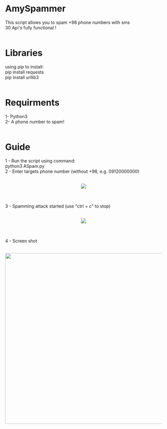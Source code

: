 # AmySpammer
This script allows you to spam +98 phone numbers with sms
<br>
30 Api's fully functional !
<br><br>
# Libraries
using pip to install:
<br>
pip install requests
<br>
pip install urllib3
<br><br>
# Requirments
1- Python3
<br>
2- A phone number to spam!
<br><br>
# Guide
1 - Run the script using command:
<br>
python3 ASpam.py
<br>
2 - Enter targets phone number (without +98, e.g. 09120000000)
<br><br>
<p align="center"><img src="https://s16.picofile.com/file/8421437134/1.png"></p>
<br><br>
3 - Spamming attack started (use "ctrl + c" to stop)
<br><br>
<p align="center"><img src="https://s16.picofile.com/file/8421437000/2.png"></p>
<br><br>
4 - Screen shot
<br><br>
<p align="center"><img src="https://s17.picofile.com/file/8421438234/3.png" width="550"></p>
<br>
